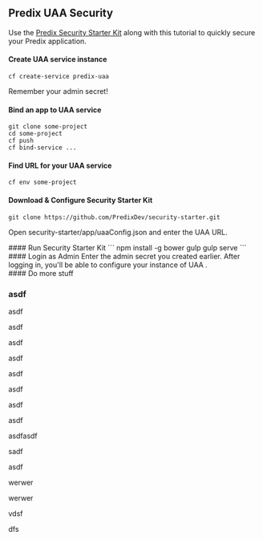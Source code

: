 ## Predix UAA Security

Use the [Predix Security Starter Kit](https://github.com/PredixDev/security-starter) along with this tutorial to quickly secure your Predix application.

#### Create UAA service instance
`cf create-service predix-uaa`

Remember your admin secret!
#### Bind an app to UAA service
```
git clone some-project
cd some-project
cf push
cf bind-service ...
```
#### Find URL for your UAA service
`cf env some-project`
#### Download & Configure Security Starter Kit
`git clone https://github.com/PredixDev/security-starter.git`

Open security-starter/app/uaaConfig.json and enter the UAA URL.
<div>
#### Run Security Starter Kit
```
npm install -g bower gulp
gulp serve
```
</div>
<div>
#### Login as Admin
Enter the admin secret you created earlier.  After logging in, you'll be able to configure your instance of UAA .
</div>
#### Do more stuff

### asdf
asdf

asdf

asdf

asdf

asdf

asdf

asdf

asdf

asdfasdf

sadf

asdf

werwer

werwer

vdsf

dfs
